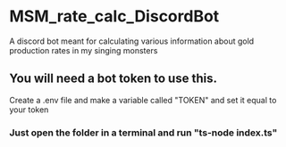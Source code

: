 # MSM_rate_calc_DiscordBot
A discord bot meant for calculating various information about gold production rates in my singing monsters

## You will need a bot token to use this. 
Create a .env file and make a variable called "TOKEN" and set it equal to your token

### Just open the folder in a terminal and run "ts-node index.ts"
